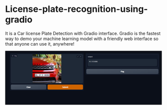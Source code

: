 ﻿# License-plate-recognition-using-gradio
 It is a Car license Plate Detection with Gradio interface.
 Gradio is the fastest way to demo your machine learning model with a friendly web interface so that anyone can use it, anywhere!
 
 
 
<img src= "https://github.com/KingRaizel/License-plate-recognition-using-gradio/blob/main/output.png">

